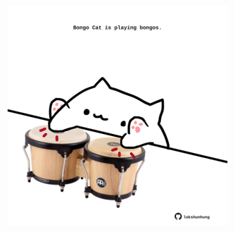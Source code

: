 <!-- built at 07/01/2023, 02:20:15 UTC -->
<p align="center">
  <img width="500" height="500" src="./ReadmeImage.svg">
</p>
